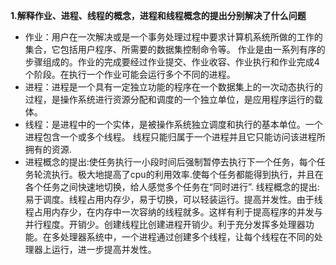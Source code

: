 **1.解释作业、进程、线程的概念，进程和线程概念的提出分别解决了什么问题**   
- 作业：用户在一次解决或是一个事务处理过程中要求计算机系统所做的工作的集合，它包括用户程序、所需要的数据集控制命令等。
作业是由一系列有序的步骤组成的。作业的完成要经过作业提交、作业收容、作业执行和作业完成4个阶段。在执行一个作业可能会运行多个不同的进程。    
- 进程：进程是一个具有一定独立功能的程序在一个数据集上的一次动态执行的过程，是操作系统进行资源分配和调度的一个独立单位，是应用程序运行的载体。    
- 线程：是进程中的一个实体，是被操作系统独立调度和执行的基本单位。一个进程包含一个或多个线程。
线程只能归属于一个进程并且它只能访问该进程所拥有的资源.    
- 进程概念的提出:使任务执行一小段时间后强制暂停去执行下一个任务，每个任务轮流执行。极大地提高了cpu的利用效率.使每个任务都能得到执行，并且在各个任务之间快速地切换，给人感觉多个任务在“同时进行”.
  线程概念的提出: 易于调度。线程占用内存少，易于切换，可以轻装运行。提高并发性。由于线程占用内存少，在内存中一次容纳的线程就多。这样有利于提高程序的并发与并行程度。开销少。创建线程比创建进程开销少。利于充分发挥多处理器功能。在多处理器系统中，一个进程通过创建多个线程，让每个线程在不同的处理器上运行，进一步提高并发性。





